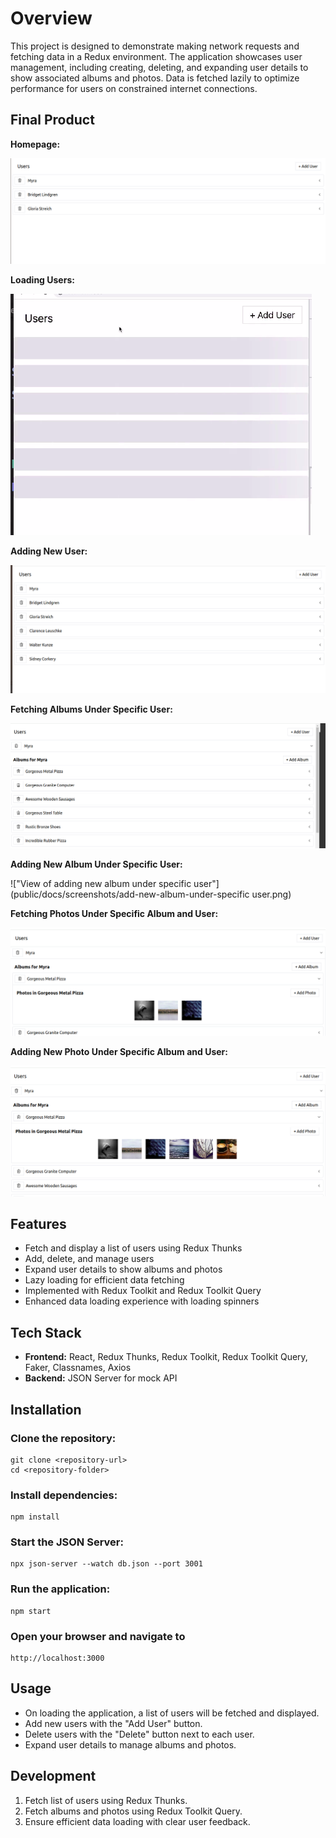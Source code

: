 # Overview
This project is designed to demonstrate making network requests and fetching data in a Redux environment. The application showcases user management, including creating, deleting, and expanding user details to show associated albums and photos. Data is fetched lazily to optimize performance for users on constrained internet connections.

## Final Product

**Homepage:**

!["View of homepage"](public/docs/screenshots/homepage.png)

**Loading Users:**

!["View of loading users"](public/docs/screenshots/loading-users.png)

**Adding New User:**

!["View of adding new user"](public/docs/screenshots/add-new-user.png)

**Fetching Albums Under Specific User:**

!["View of fetching albums under specific user"](public/docs/screenshots/fetching-albums-under-specific-user.png)

**Adding New Album Under Specific User:**

!["View of adding new album under specific user"](public/docs/screenshots/add-new-album-under-specific user.png)

**Fetching Photos Under Specific Album and User:**

!["View of fetching photos under specific album and user"](public/docs/screenshots/fetching-photos-under-specific-album-and-user.png)

**Adding New Photo Under Specific Album and User:**

!["View of adding new photo under specific album and user"](public/docs/screenshots/add-new-photo-under-specific-album-and-user.png)

## Features
* Fetch and display a list of users using Redux Thunks
* Add, delete, and manage users
* Expand user details to show albums and photos
* Lazy loading for efficient data fetching
* Implemented with Redux Toolkit and Redux Toolkit Query
* Enhanced data loading experience with loading spinners

## Tech Stack
* **Frontend:** React, Redux Thunks, Redux Toolkit, Redux Toolkit Query, Faker, Classnames, Axios
* **Backend:** JSON Server for mock API

## Installation

### Clone the repository:

```
git clone <repository-url>
cd <repository-folder>
```

### Install dependencies:

```
npm install
```

### Start the JSON Server:

```
npx json-server --watch db.json --port 3001
```

### Run the application:

```
npm start
```

### Open your browser and navigate to 

```
http://localhost:3000
```

## Usage
* On loading the application, a list of users will be fetched and displayed.
* Add new users with the "Add User" button.
* Delete users with the "Delete" button next to each user.
* Expand user details to manage albums and photos.

## Development
1. Fetch list of users using Redux Thunks.
2. Fetch albums and photos using Redux Toolkit Query.
3. Ensure efficient data loading with clear user feedback.